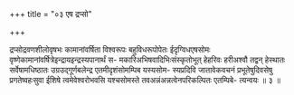 +++
title = "०३ एष द्रप्सो"

+++

द्रप्सोद्रवणशीलोवृषभः कामानांवर्षिता विश्वरूपः बहुविधरूपोपेतः ईदृग्विधएषसोमः वृष्णेकामानांवर्षित्रेइन्द्रायइन्द्रस्यपानार्थं स- मकारिअभिषवादिभिःसंस्कृतोभूत् हेहरिवः हरीअश्वौ तद्वन् हेस्थातः सर्वेषामधिष्ठातः उग्रउद्गूर्णबलेन्द्र एतमीदृशंसोमम्पिब यस्यसोम- स्यप्रदिवि जातावेकवचनं प्रभूतेषुदिवसेषु प्रगतेष्वहःसुवा ईशिषे त्वमेवेश्वरोभवसि यश्चसोमस्ते तवअन्नंअन्नत्वेनपरिकल्पितः एतम्पिबे- त्यन्वयः ॥ ३ ॥